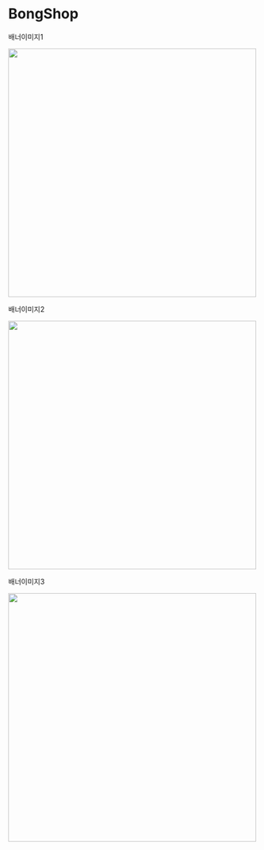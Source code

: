 # BongShop

배너이미지1

<img src="https://user-images.githubusercontent.com/125847340/235342587-f20997dc-c6a3-44f6-8721-578d2585a1c0.jpg" width="500px">

배너이미지2

<img src="https://user-images.githubusercontent.com/125847340/235344250-ae14e2da-7e01-4ddc-b23e-f8f8d6e0e660.jpg" width="500px">

배너이미지3

<img src="https://user-images.githubusercontent.com/125847340/235344576-dca540a3-2406-4c38-8c9c-1f149f6ec647.jpg" width="500px">
